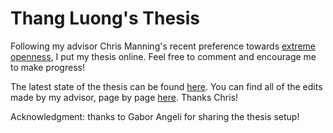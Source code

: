# Thang Luong's Thesis
Following my advisor Chris Manning's recent preference towards <a href="https://speakerdeck.com/jakevdp/in-defense-of-extreme-openness">extreme openness</a>, I put my thesis online. Feel free to comment and encourage me to make progress!

The latest state of the thesis can be found <a
href="https://github.com/lmthang/thesis/blob/master/thesis.pdf">here</a>. You can find all of the edits made by my advisor, page by page <a href="https://github.com/lmthang/thesis/issues">here</a>. Thanks Chris!

Acknowledgment: thanks to Gabor Angeli for sharing the thesis setup!
